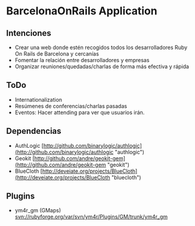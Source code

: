 BarcelonaOnRails Application
============================

Intenciones
-----------
* Crear una web donde estén recogidos todos los desarrolladores Ruby On Rails de Barcelona y cercanías
* Fomentar la relación entre desarrolladores y empresas
* Organizar reuniones/quedadas/charlas de forma más efectiva y rápida

ToDo
----
* Internationalization
* Resúmenes de conferencias/charlas pasadas
* Eventos: Hacer attending para ver que usuarios irán.

Dependencias
------------
* AuthLogic [http://github.com/binarylogic/authlogic](http://github.com/binarylogic/authlogic "authlogic")
* Geokit [http://github.com/andre/geokit-gem](http://github.com/andre/geokit-gem "geokit")
* BlueCloth [http://deveiate.org/projects/BlueCloth](http://deveiate.org/projects/BlueCloth "bluecloth")

Plugins
--------
* ym4r_gm (GMaps) [svn://rubyforge.org/var/svn/ym4r/Plugins/GM/trunk/ym4r_gm](svn://rubyforge.org/var/svn/ym4r/Plugins/GM/trunk/ym4r_gm "GMaps")
